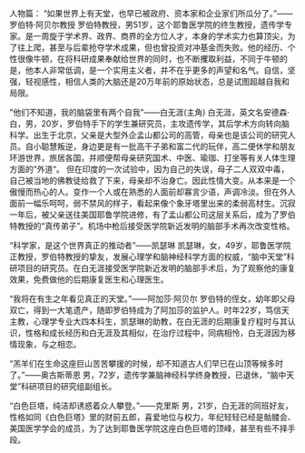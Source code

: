 人物篇：
“如果世界上有天堂，也早已被政府、资本家和企业家们所瓜分了。”——罗伯特·阿贝尔教授
罗伯特教授，男51岁，这个耶鲁医学院的终生教授，遗传学专家。是一周旋于学术界、政界、商界的全方位人才，本身的学术实力也算顶尖，为了往上爬，甚至与后辈抢夺学术成果，但也曾投资对冲基金而失败。他的经历、个性很像牛顿，在将科研成果奉献给世界的同时，也不断攫取利益，不同于牛顿的是，他本人非常低调，是一个实用主义者，并不在乎更多的声望和名气。自信，坚强，轻视感性，相信人类的大脑还是20万年前的原始状态，总是试图超越自我和局限。
 
"他们不知道，我的脑袋里有两个自我"——白无涯(主角)
白无涯，英文名安德森·白，男，20岁，罗伯特手下的学生兼研究员，主攻遗传学，其后学术方向转向脑科学。出生于北京，父亲是大型外企孟山都公司的高管，母亲也是该公司的研究人员。自小聪慧叛逆，身边更是有一批高干子弟和富二代的玩伴，高二便休学和朋友环游世界，旅居各国，并顺便帮母亲研究国术、中医、瑜珈、打坐等有关人体生理方面的”外道“。
但在印度的一次试验中，因为自己的失误，母子二人双双中毒，自己被当地的佛教徒给救了下来，母亲却不治身亡。因此性情大变。从本来是一个傲慢而热心的人。变作一个人或在熟悉的人面前却寡言少语，声调冷淡。但在外人面前一幅乐呵呵，弱不禁风的样子，看起来像个象牙塔里出来的柔弱高材生。沉寂一年后，被父亲送往美国耶鲁学院进修，有了孟山都公司这层关系后，成为了罗伯特教授的“真传弟子”。机场中枪后接受医学院新近发明的脑部手术再次改变性格。
 
“科学家，是这个世界真正的推动者”——凯瑟琳
凯瑟琳，女，49岁，耶鲁医学院正教授，罗伯特教授的挚友，发展心理学和脑神经科学方面的权威，“脑中天堂”科研项目的研究员。在白无涯接受医学院新近发明的脑部手术后，为了观察他的康复效果，免费做他的后期康复医生和心理医生。
 
“我将在有生之年看见真正的天堂。”——阿加莎·阿贝尔
罗伯特的侄女，幼年即父母双亡，得到一大笔遗产，随即罗伯特成为了阿加莎的监护人。时年22岁，笃信天主教，心理学专业大四本科生，凯瑟琳的助教，在白无涯的后期康复疗程时与其认识，性格和成长经历和白无涯及其相似，在治疗过程中，同病相怜，白无涯因为移情现象，与之相恋。
 
“羔羊们在生命这座巨山苦苦攀援的时候，却不知道古人们早已在山顶等候多时了。”——奥古斯蒂恩
男，72岁，遗传学兼脑神经科学终身教授，已退休，“脑中天堂”科研项目的研究组副组长。
 
“白色巨塔，纯洁却诱惑着众人攀登。”——克里斯
男，21岁，白无涯的同班好友，性格如同《白色巨塔》里的财前五郎，喜爱地位与权力，年纪轻轻已经是骷髅会、美国医学学会的成员，为了达到耶鲁医学院这座白色巨塔的顶峰，甚至有些不择手段。
